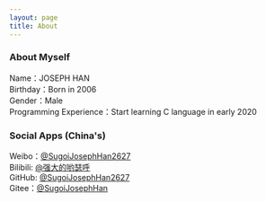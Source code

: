 ```yaml
---
layout: page
title: About
---
```


### About Myself            
Name：JOSEPH HAN                                                                
Birthday：Born in 2006                                
Gender：Male                
Programming Experience：Start learning C language in early 2020                       
                  
### Social Apps (China's)       
Weibo：[@SugoiJosephHan2627](https://weibo.com/SugoiJosephHan2627)                           
Bilibili: [@强大的哟瑟呼](https://space.bilibili.com/1093503283)                                                         
GitHub: [@SugoiJosephHan2627](https://github.com/SugoiJosephHan2627)                              
Gitee：[@SugoiJosephHan](https://gitee.com/sugoijosephhan)                                               
